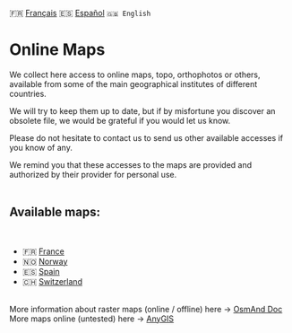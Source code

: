 🇫🇷 [Français](README.md) 🇪🇸 [Español](README_ES.md) `🇬🇧 English`

# Online Maps

We collect here access to online maps, topo, orthophotos or others, available from some of the main geographical institutes of different countries.

We will try to keep them up to date, but if by misfortune you discover an obsolete file, we would be grateful if you would let us know.

Please do not hesitate to contact us to send us other available accesses if you know of any.

We remind you that these accesses to the maps are provided and authorized by their provider for personal use.<br><br>


## Available maps:
<br>

- 🇫🇷 [France](https://github.com/OsmAnd-Rendering/Online-Maps/blob/main/FR)
- 🇳🇴 [Norway](https://github.com/OsmAnd-Rendering/Online-Maps/blob/main/NO)
- 🇪🇸 [Spain](https://github.com/OsmAnd-Rendering/Online-Maps/blob/main/ES)
- 🇨🇭 [Switzerland](https://github.com/OsmAnd-Rendering/Online-Maps/blob/main/CH)
<br><br>


More information about raster maps (online / offline) here → [OsmAnd Doc](https://osmand.net/docs/user/map/raster-maps)
More maps online (untested) here → [AnyGIS](https://anygis.ru/Web/Html/Osmand_en)
